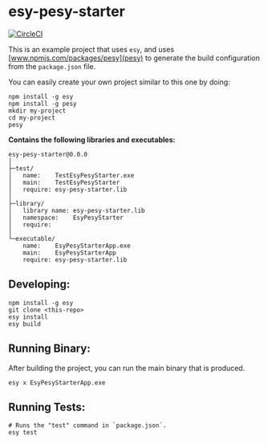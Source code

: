 # esy-pesy-starter


[![CircleCI](https://circleci.com/gh/yourgithubhandle/esy-pesy-starter/tree/master.svg?style=svg)](https://circleci.com/gh/yourgithubhandle/esy-pesy-starter/tree/master)


This is an example project that uses `esy`, and uses
[www.npmjs.com/packages/pesy](pesy) to generate the build configuration from
the `package.json` file.

You can easily create your own project similar to this one by doing:

```
npm install -g esy
npm install -g pesy
mkdir my-project
cd my-project
pesy
```

**Contains the following libraries and executables:**

```
esy-pesy-starter@0.0.0
│
├─test/
│   name:    TestEsyPesyStarter.exe
│   main:    TestEsyPesyStarter
│   require: esy-pesy-starter.lib
│
├─library/
│   library name: esy-pesy-starter.lib
│   namespace:    EsyPesyStarter
│   require:
│
└─executable/
    name:    EsyPesyStarterApp.exe
    main:    EsyPesyStarterApp
    require: esy-pesy-starter.lib
```

## Developing:

```
npm install -g esy
git clone <this-repo>
esy install
esy build
```

## Running Binary:

After building the project, you can run the main binary that is produced.

```
esy x EsyPesyStarterApp.exe 
```

## Running Tests:

```
# Runs the "test" command in `package.json`.
esy test
```
